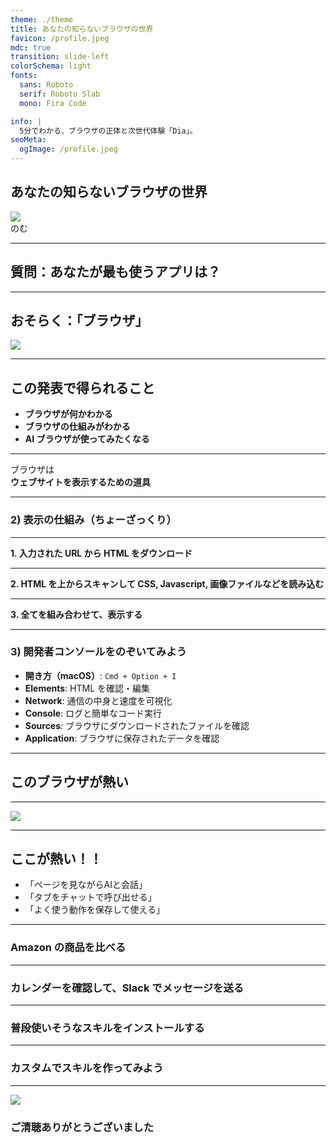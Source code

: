 ```yaml
---
theme: ./theme
title: あなたの知らないブラウザの世界️
favicon: /profile.jpeg
mdc: true
transition: slide-left
colorSchema: light
fonts:
  sans: Roboto
  serif: Roboto Slab
  mono: Fira Code

info: |
  5分でわかる、ブラウザの正体と次世代体験「Dia」。
seoMeta:
  ogImage: /profile.jpeg
---
```


<div class="text-right">
<h2>あなたの知らないブラウザの世界️</h2>
<div class="flex items-center justify-end">
  <img src="/profile.jpeg" class="w-[80px] h-[80px] object-cover mr-4 rounded-full" />
  <div class="font-semibold">のむ</div>
</div>
</div>

---

## 質問：あなたが最も使うアプリは？

---

## おそらく：「ブラウザ」

<img src="/browsers.png" class="w-[850px] h-auto rounded-lg border-4 border-white"/>

---

## この発表で得られること

- **ブラウザが何かわかる**
- **ブラウザの仕組みがわかる**
- **AI ブラウザが使ってみたくなる**

---

ブラウザは
<br/>
**ウェブサイトを表示するための道具**

---

### 2) 表示の仕組み（ちょーざっくり）

---

**1. 入力された URL から HTML をダウンロード**

---

**2. HTML を上からスキャンして CSS, Javascript, 画像ファイルなどを読み込む**

---

**3. 全てを組み合わせて、表示する**

---

### 3) 開発者コンソールをのぞいてみよう

- **開き方（macOS）**: `Cmd + Option + I`
- **Elements**: HTML を確認・編集
- **Network**: 通信の中身と速度を可視化
- **Console**: ログと簡単なコード実行
- **Sources**: ブラウザにダウンロードされたファイルを確認
- **Application**: ブラウザに保存されたデータを確認

---

## このブラウザが熱い

---

<a href="https://diabrowser.com" target="_blank">
<img src="/dia.svg" class="w-[400px] h-auto">
</a>

---

## ここが熱い！！

- 「ページを見ながらAIと会話」
- 「タブをチャットで呼び出せる」
- 「よく使う動作を保存して使える」

---

### Amazon の商品を比べる

---

### カレンダーを確認して、Slack でメッセージを送る

---

### 普段使いそうなスキルをインストールする

---

### カスタムでスキルを作ってみよう

---

<img src="/invite-to-dia.png" class="h-full w-auto rounded-2xl"/>

### ご清聴ありがとうございました
